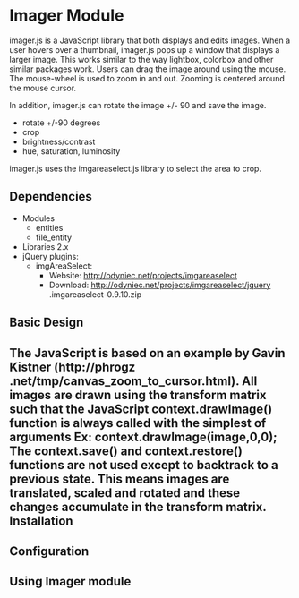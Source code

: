 Imager Module
=============

imager.js is a JavaScript library that both displays and edits images.  When
a user hovers over a thumbnail, imager.js pops up a window that displays a
larger image.  This works similar to the way lightbox, colorbox and other
similar packages work.  Users can drag the image around using the mouse.  The
mouse-wheel is used to zoom in and out.  Zooming is centered around the mouse
cursor.

In addition, imager.js can rotate the image +/- 90 and save the image.  

  - rotate +/-90 degrees
  - crop
  - brightness/contrast
  - hue, saturation, luminosity

imager.js uses the imgareaselect.js library to select the area to crop.

Dependencies
------------
- Modules
  - entities
  - file_entity
- Libraries 2.x
- jQuery plugins:
  - imgAreaSelect:
    + Website: http://odyniec.net/projects/imgareaselect
    + Download: http://odyniec.net/projects/imgareaselect/jquery
    .imgareaselect-0.9.10.zip

Basic Design
------------

The JavaScript is based on an example by Gavin Kistner (http://phrogz
.net/tmp/canvas_zoom_to_cursor.html).  All images are drawn using the
transform matrix such that the JavaScript context.drawImage() function is
always called with the simplest of arguments
   Ex: context.drawImage(image,0,0);
The context.save() and context.restore() functions are not used except to
backtrack to a previous state.  This means images are translated, scaled and
rotated and these changes accumulate in the transform matrix.
Installation
------------

Configuration
-------------

Using Imager module
-------------------
